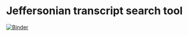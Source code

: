 # Jeffersonian transcript search tool

[![Binder](https://mybinder.org/badge_logo.svg)](https://mybinder.org/v2/gh/eanselluq/Search_tool/main?labpath=Jefferson_transcript_search_tool.ipynb)
